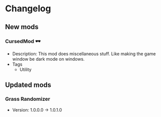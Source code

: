 # Changelog


## New mods

### CursedMod 🕶

- Description: This mod does miscellaneous stuff. Like making the game window be dark mode on windows.
- Tags
  + Utility


## Updated mods

### Grass Randomizer

- Version: 1.0.0.0 -> 1.0.1.0

